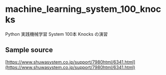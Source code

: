 # machine_learning_system_100_knocks
Python 実践機械学習 System 100本 Knocks の演習

## Sample source
[https://www.shuwasystem.co.jp/support/7980html/6341.html](https://www.shuwasystem.co.jp/support/7980html/6341.html)
